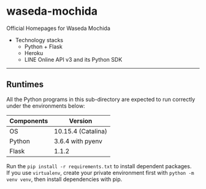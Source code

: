 # waseda-mochida

Official Homepages for Waseda Mochida  

- Technology stacks
  - Python + Flask
  - Heroku
  - LINE Online API v3 and its Python SDK

***

## Runtimes

All the Python programs in this sub-directory are expected to run correctly under the environments below:  

| Components | Version |
| --- | --- |
| OS | 10.15.4 (Catalina) |
| Python | 3.6.4 with pyenv |
| Flask | 1.1.2 |

Run the `pip install -r requirements.txt` to install dependent packages.  
If you use `virtualenv`, create your private environment first with `python -m venv venv`, then install dependencies with pip.  
